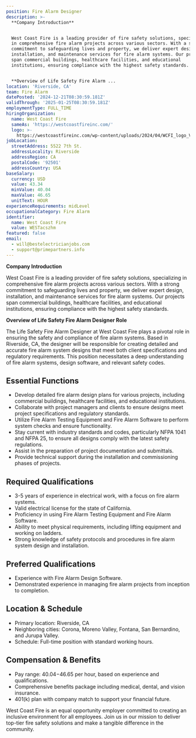 ```yaml
---
position: Fire Alarm Designer
description: >-
  **Company Introduction**


  West Coast Fire is a leading provider of fire safety solutions, specializing
  in comprehensive fire alarm projects across various sectors. With a strong
  commitment to safeguarding lives and property, we deliver expert design,
  installation, and maintenance services for fire alarm systems. Our projects
  span commercial buildings, healthcare facilities, and educational
  institutions, ensuring compliance with the highest safety standards.


  **Overview of Life Safety Fire Alarm ...
location: 'Riverside, CA'
team: Fire Alarm
datePosted: '2024-12-21T08:30:59.181Z'
validThrough: '2025-01-25T08:30:59.181Z'
employmentType: FULL_TIME
hiringOrganization:
  name: West Coast Fire
  sameAs: 'https://westcoastfireinc.com/'
  logo: >-
    https://westcoastfireinc.com/wp-content/uploads/2024/04/WCFI_logo_V1_Transparent-1-800x294.png
jobLocation:
  streetAddress: 5522 7th St.
  addressLocality: Riverside
  addressRegion: CA
  postalCode: '92501'
  addressCountry: USA
baseSalary:
  currency: USD
  value: 43.34
  minValue: 40.04
  maxValue: 46.65
  unitText: HOUR
experienceRequirements: midLevel
occupationalCategory: Fire Alarm
identifier:
  name: West Coast Fire
  value: WESTacszhm
featured: false
email:
  - will@bestelectricianjobs.com
  - support@primepartners.info
---
```




**Company Introduction**

West Coast Fire is a leading provider of fire safety solutions, specializing in comprehensive fire alarm projects across various sectors. With a strong commitment to safeguarding lives and property, we deliver expert design, installation, and maintenance services for fire alarm systems. Our projects span commercial buildings, healthcare facilities, and educational institutions, ensuring compliance with the highest safety standards.

**Overview of Life Safety Fire Alarm Designer Role**

The Life Safety Fire Alarm Designer at West Coast Fire plays a pivotal role in ensuring the safety and compliance of fire alarm systems. Based in Riverside, CA, the designer will be responsible for creating detailed and accurate fire alarm system designs that meet both client specifications and regulatory requirements. This position necessitates a deep understanding of fire alarm systems, design software, and relevant safety codes.

## Essential Functions

- Develop detailed fire alarm design plans for various projects, including commercial buildings, healthcare facilities, and educational institutions.
- Collaborate with project managers and clients to ensure designs meet project specifications and regulatory standards.
- Utilize Fire Alarm Testing Equipment and Fire Alarm Software to perform system checks and ensure functionality.
- Stay current with industry standards and codes, particularly NFPA 1041 and NFPA 25, to ensure all designs comply with the latest safety regulations.
- Assist in the preparation of project documentation and submittals.
- Provide technical support during the installation and commissioning phases of projects.

## Required Qualifications

- 3-5 years of experience in electrical work, with a focus on fire alarm systems.
- Valid electrical license for the state of California.
- Proficiency in using Fire Alarm Testing Equipment and Fire Alarm Software.
- Ability to meet physical requirements, including lifting equipment and working on ladders.
- Strong knowledge of safety protocols and procedures in fire alarm system design and installation.

## Preferred Qualifications

- Experience with Fire Alarm Design Software.
- Demonstrated experience in managing fire alarm projects from inception to completion.

## Location & Schedule

- Primary location: Riverside, CA
- Neighboring cities: Corona, Moreno Valley, Fontana, San Bernardino, and Jurupa Valley.
- Schedule: Full-time position with standard working hours.

## Compensation & Benefits

- Pay range: $40.04-$46.65 per hour, based on experience and qualifications.
- Comprehensive benefits package including medical, dental, and vision insurance.
- 401(k) plan with company match to support your financial future.

West Coast Fire is an equal opportunity employer committed to creating an inclusive environment for all employees. Join us in our mission to deliver top-tier fire safety solutions and make a tangible difference in the community.